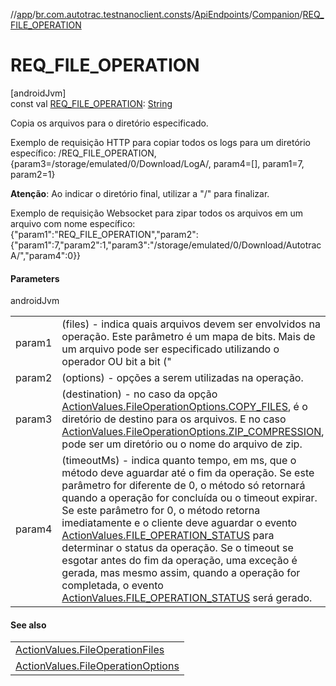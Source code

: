 //[app](../../../../index.md)/[br.com.autotrac.testnanoclient.consts](../../index.md)/[ApiEndpoints](../index.md)/[Companion](index.md)/[REQ_FILE_OPERATION](-r-e-q_-f-i-l-e_-o-p-e-r-a-t-i-o-n.md)

# REQ_FILE_OPERATION

[androidJvm]\
const val [REQ_FILE_OPERATION](-r-e-q_-f-i-l-e_-o-p-e-r-a-t-i-o-n.md): [String](https://kotlinlang.org/api/latest/jvm/stdlib/kotlin/-string/index.html)

Copia os arquivos para o diretório especificado.

Exemplo de requisição HTTP para copiar todos os logs para um diretório específico: /REQ_FILE_OPERATION,{param3=/storage/emulated/0/Download/LogA/, param4=[], param1=7, param2=1}

**Atenção**: Ao indicar o diretório final, utilizar a &quot;/&quot; para finalizar.

Exemplo de requisição Websocket para zipar todos os arquivos em um arquivo com nome específico: {&quot;param1&quot;:&quot;REQ_FILE_OPERATION&quot;,&quot;param2&quot;:{&quot;param1&quot;:7,&quot;param2&quot;:1,&quot;param3&quot;:&quot;/storage/emulated/0/Download/AutotracA/&quot;,&quot;param4&quot;:0}}

#### Parameters

androidJvm

| | |
|---|---|
| param1 | (files) - indica quais arquivos devem ser envolvidos na operação. Este parâmetro é um mapa de bits. Mais de um arquivo pode ser especificado utilizando o operador OU bit a bit (&quot;|&quot;). |
| param2 | (options) - opções a serem utilizadas na operação. |
| param3 | (destination) - no caso da opção [ActionValues.FileOperationOptions.COPY_FILES](../../-action-values/-file-operation-options/-c-o-p-y_-f-i-l-e-s.md), é o diretório de destino para os arquivos. E no caso [ActionValues.FileOperationOptions.ZIP_COMPRESSION](../../-action-values/-file-operation-options/-z-i-p_-c-o-m-p-r-e-s-s-i-o-n.md), pode ser um diretório ou o nome do arquivo de zip. |
| param4 | (timeoutMs) - indica quanto tempo, em ms, que o método deve aguardar até o fim da operação. Se este parâmetro for diferente de 0, o método só retornará quando a operação for concluída ou o timeout expirar. Se este parâmetro for 0, o método retorna imediatamente e o cliente deve aguardar o evento [ActionValues.FILE_OPERATION_STATUS](../../-action-values/-f-i-l-e_-o-p-e-r-a-t-i-o-n_-s-t-a-t-u-s.md) para determinar o status da operação. Se o timeout se esgotar antes do fim da operação, uma exceção é gerada, mas mesmo assim, quando a operação for completada, o evento [ActionValues.FILE_OPERATION_STATUS](../../-action-values/-f-i-l-e_-o-p-e-r-a-t-i-o-n_-s-t-a-t-u-s.md) será gerado. |

#### See also

| |
|---|
| [ActionValues.FileOperationFiles](../../-action-values/-file-operation-files/index.md) |
| [ActionValues.FileOperationOptions](../../-action-values/-file-operation-options/index.md) |
